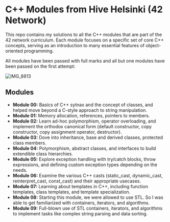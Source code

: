 # C++ Modules from Hive Helsinki (42 Network)

This repo contains my solutions to all the C++ modules that are part of the 42 network curriculum. Each module focuses on a specific set of core C++ concepts, serving as an introduction to many essential features of object-oriented programming.

All modules have been passed with full marks and all but one modules have been passed on the first attempt:

![IMG_8813](https://github.com/user-attachments/assets/3219b7ea-d5b4-4639-ad59-c1dca9451f67)

## Modules

- **Module 00:** Basics of C++ sytnax and the concept of classes, and helped move beyond a C-style approach to string manipulation.
- **Module 01:** Memory allocation, references, pointers to members.
- **Module 02:** Learn ad-hoc polymorphism, operator overloading, and implement the orthodox canonical form (default constructor, copy constructor, copy assignment operator, destructor).
- **Module 03:** Dove into inheritance, base and derived classes, protected class members.
- **Module 04:** Polymorphism, abstract classes, and interfaces to build extendible class hierarchies.
- **Module 05:** Explore exception handling with try/catch blocks, throw expressions, and defining custom exception types depending on the needs.
- **Module 06:** Examine the various C++ casts (static_cast, dynamic_cast, reinterpret_cast, const_cast) and their appropriate usecases.
- **Module 07:** Learning about templates in C++, including function templates, class templates, and template specialization.
- **Module 08:** Starting this module, we were allowed to use STL. So I was able to get familiarized with containers, iterators, and algorithms.
- **Module 09:** Full-blown use of STL containers, iterators, and algorithms to implement tasks like complex string parsing and data sorting.
